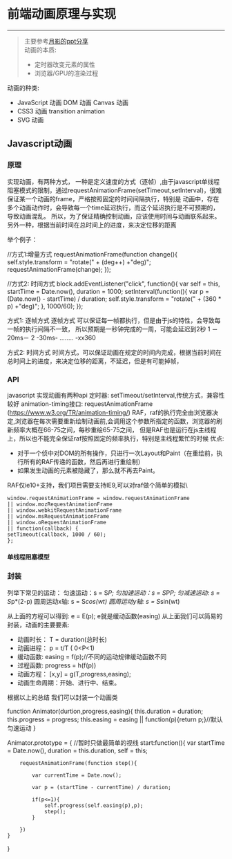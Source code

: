 # 前端动画原理与实现

---

> 主要参考[月影的ppt分享](http://matrix.h5jun.com/slide/show?id=117#/)    
动画的本质:
> - 定时器改变元素的属性
> - 浏览器/GPU的渲染过程

动画的种类:
- JavaScript 动画
    DOM 动画
    Canvas 动画
- CSS3 动画
    transition
    animation
- SVG 动画

## Javascript动画
### 原理
实现动画，有两种方式，
一种是定义速度的方式（逐帧）,由于javascript单线程阻塞模式的限制，通过requestAnimationFrame(setTimeout,setInterval)，很难保证某一个动画的frame，严格按照固定的时间间隔执行，特别是 动画中，存在多个动画动作时，会导致每一个time延迟执行，而这个延迟执行是不可预期的，导致动画混乱。
所以，为了保证精确控制动画，应该使用时间与动画联系起来。
另外一种，根据当前时间在总时间上的进度，来决定位移的距离

举个例子：

//方式1:增量方式
requestAnimationFrame(function change(){
    self.style.transform = "rotate(" + (deg++) +"deg)";
    requestAnimationFrame(change);
  });

//方式2: 时间方式
block.addEventListener("click", function(){
  var self = this, startTime = Date.now(),
      duration = 1000;
  setInterval(function(){
    var p = (Date.now() - startTime) / duration;
    self.style.transform = "rotate(" + (360 * p) +"deg)";
  }, 1000/60);
});

 方式1: 逐帧方式
 逐帧方式 可以保证每一帧都执行，但是由于js的特性，会导致每一帧的执行间隔不一致， 所以预期是一秒钟完成的一周，可能会延迟到2秒
 1 －20ms－ 2 -30ms- ........ -xx360

 方式2: 时间方式
 时间方式，可以保证动画在规定的时间内完成，根据当前时间在总时间上的进度，来决定位移的距离，不延迟，但是有可能掉帧，


### API 
javascript 实现动画有两种api
定时器: setTimeout/setInterval,传统方式，兼容性较好
animation-timing接口: requestAnimationFrame (https://www.w3.org/TR/animation-timing/)
RAF，raf的执行完全由浏览器决定,浏览器在每次需要重新绘制动画前,会调用这个参数所指定的函数，浏览器的刷新频率大概在66-75之间，每秒重绘65-75之间，
但是RAF也是运行在js主线程上，所以也不能完全保证raf按照固定的频率执行，特别是主线程繁忙的时候
优点:
- 对于一个侦中对DOM的所有操作，只进行一次Layout和Paint（在重绘前，执行所有的RAF传递的函数，然后再进行重绘制）
- 如果发生动画的元素被隐藏了，那么就不再去Paint。

RAF仅ie10+支持，我们项目需要支持IE9,可以对raf做个简单的模拟\

    window.requestAnimationFrame = window.requestAnimationFrame
    || window.mozRequestAnimationFrame
    || window.webkitRequestAnimationFrame
    || window.msRequestAnimationFrame
    || window.oRequestAnimationFrame
    || function(callback) {
    setTimeout(callback, 1000 / 60);
    };

#### 单线程阻塞模型



### 封装
列举下常见的运动：
匀速运动：s = S*P;
匀加速运动：s = S*P*P;
匀减速运动: s = S*p*(2-p)
圆周运动x轴: s = S*cos(wt)
圆周运动y轴: s = S*sin(wt)

从上面的方程可以得到: e = E(p); e就是缓动函数(easing)
从上面我们可以简易的封装，动画的主要要素:

- 动画时长： T = duration(总时长)
- 动画进程： p = t/T ( 0<P<1)
- 缓动函数:  easing = f(p);//不同的运动规律缓动函数不同
- 过程函数:  progress = h(f(p))
- 动画方程： [x,y] = g(T,progress,easing);
- 动画生命周期：开始、进行中、结束。

根据以上的总结 我们可以封装一个动画类

 function Animator(durtion,progress,easing){
 	this.duration = duration;
 	this.progress = progress;
 	this.easing = easing || function(p){return p;}//默认匀速运动
 }

 Animator.prototype = {
 	//暂时只做最简单的视线
 	start:function(){
 		var startTime = Date.now(),
 			duration = this.duration,
 			self = this;

 		requestAnimationFrame(function step(){

 			var currentTime = Date.now();

 			var p = (startTime - currentTime) / duration;

 			if(p<=1){
 				self.progress(self.easing(p),p);
 				step();
 			}

 		})
 	}
 }

